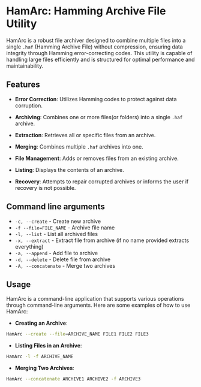 # HamArc: Hamming Archive File Utility

HamArc is a robust file archiver designed to combine multiple files into a single `.haf` (Hamming Archive File) without compression, ensuring data integrity through Hamming error-correcting codes. This utility is capable of handling large files efficiently and is structured for optimal performance and maintainability.

## Features


- **Error Correction**: Utilizes Hamming codes to protect against data corruption.
- **Archiving**: Combines one or more files(or folders) into a single `.haf` archive.

- **Extraction**: Retrieves all or specific files from an archive.
- **Merging**: Combines multiple `.haf` archives into one.

- **File Management**: Adds or removes files from an existing archive.
- **Listing**: Displays the contents of an archive.

- **Recovery**: Attempts to repair corrupted archives or informs the user if recovery is not possible.

## Command line arguments
- ```-c, --create``` - Create new archive
- ```-f --file=FILE_NAME``` - Archive file name
- ```-l, --list``` - List all archived files
- ```-x, --extract``` - Extract file from archive (if no name provided extracts everything)
- ```-a, --append``` - Add file to archive
- ```-d, --delete``` - Delete file from archive
- ```-A, --concatenate``` - Merge two archives

## Usage

HamArc is a command-line application that supports various operations through command-line arguments. Here are some examples of how to use HamArc:


- **Creating an Archive**:
```bash
HamArc --create --file=ARCHIVE_NAME FILE1 FILE2 FILE3
```
- **Listing Files in an Archive**:
 ```bash
HamArc -l -f ARCHIVE_NAME
```
- **Merging Two Archives**:
```bash
HamArc --concatenate ARCHIVE1 ARCHIVE2 -f ARCHIVE3
```
